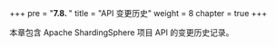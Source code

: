 +++
pre = "<b>7.8. </b>"
title = "API 变更历史"
weight = 8
chapter = true
+++

本章包含 Apache ShardingSphere 项目 API 的变更历史记录。
